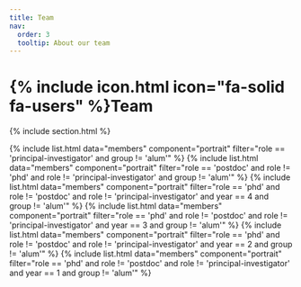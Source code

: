 ```yaml
---
title: Team
nav:
  order: 3
  tooltip: About our team
---
```


# {% include icon.html icon="fa-solid fa-users" %}Team

{% include section.html %}

{% include list.html data="members" component="portrait" filter="role == 'principal-investigator' and group != 'alum'" %}
{% include list.html data="members" component="portrait" filter="role == 'postdoc' and role != 'phd' and role != 'principal-investigator' and group != 'alum'" %}
{% include list.html data="members" component="portrait" filter="role == 'phd' and role != 'postdoc' and role != 'principal-investigator' and year == 4 and group != 'alum'" %}
{% include list.html data="members" component="portrait" filter="role == 'phd' and role != 'postdoc' and role != 'principal-investigator' and year == 3 and group != 'alum'" %}
{% include list.html data="members" component="portrait" filter="role == 'phd' and role != 'postdoc' and role != 'principal-investigator' and year == 2 and group != 'alum'" %}
{% include list.html data="members" component="portrait" filter="role == 'phd' and role != 'postdoc' and role != 'principal-investigator' and year == 1 and group != 'alum'" %}
